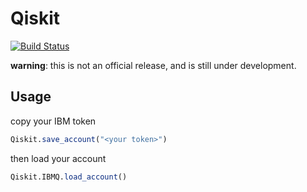 # Qiskit

[![Build Status](https://travis-ci.com/Roger-luo/Qiskit.jl.svg?branch=master)](https://travis-ci.com/Roger-luo/Qiskit.jl)

**warning**: this is not an official release, and is still under development.

## Usage

copy your IBM token

```julia
Qiskit.save_account("<your token>")
```

then load your account

```julia
Qiskit.IBMQ.load_account()
```

